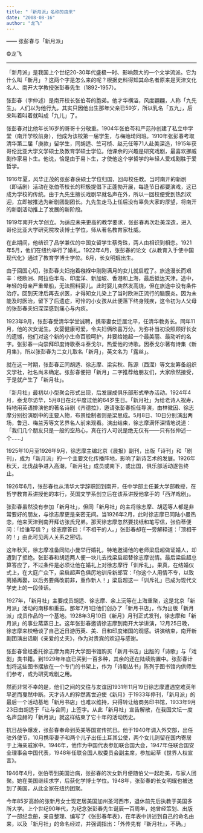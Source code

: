 ```yaml
---
title: "「新月派」名称的由来"
date: "2008-08-16"
author: "龙飞"
---
```



—— 张彭春与「新月派」

©龙飞

-----

「新月派」是我国上个世纪20-30年代盛极一时、影响颇大的一个文学流派。它为什么叫「新月」？这两个字是怎么来的呢？根据史料得知其命名者原来是天津文化名人、南开大学教授张彭春先生（1892-1957）。

张彭春（字仲述）是南开校长张伯苓的胞弟。他才华横溢，风度翩翩，人称「九先生」。人们以为他行九，其实只因他出生那年父亲已59岁，所以乳名「五九」，后来叫着叫着就叫成「九儿」了。

张彭春对比他年长16岁的哥哥十分敬重。1904年张伯苓和严范孙创建了私立中学堂（南开学校前身），他成为该校第一届学生，与梅贻琦同班。1910年张彭春考取清华第二届「庚款」留学生，同胡适、竺可桢、赵元任等71人赴美深造，1915年获哥伦比亚大学文学硕士及教育学硕士学位。他课余的兴趣是研究戏剧，最喜欢挪威剧作家易卜生。他说，恰是由于易卜生，才使他这个学哲学的年轻人爱戏剧胜于爱哲学。

1916年夏，风华正茂的张彭春获硕士学位归国，回母校任教。当时南开的新剧（即话剧）活动在张伯苓校长的积极提倡下正蓬勃开展，每逢节日都要演戏，这已成为学校的传统。由于九先生擅长戏剧早就名声在外，所以一回校便受到热烈欢迎，立即被推选为新剧团副团长。九先生走马上任后没有辜负大家的厚望，将南开的新剧活动推上了发展的新阶段。

1919年南开大学创立。为适应未来更高的教学要求，张彭春再次赴美深造，进入哥伦比亚大学研究院攻读博士学位，师从著名教育家杜威。

在此期间，他结识了品学兼优的中国女留学生蔡秀珠，两人由相识到相恋。1921年5月，他们在纽约举行了婚礼。1922年4月，张彭春的论文《从教育入手使中国现代化》通过了教育学博士学位。6月，长女明珉出生。

由于回国心切，张彭春夫妇抱着襁褓中刚刚满月的女儿就启程了。旅途漫长而艰辛：经欧洲、阿拉伯半岛、印度洋、新加坡、香港和上海，最后抵达天津。途中，年轻的母亲严重晕船，无法照料婴儿。此时婴儿突然发高烧，但在旅途中没有条件治疗。回到天津后再去求医，才得知女儿染上了当时欧洲正流行的脑膜炎。因为未能及时医治，留下了后遗症，可怜的小女孩从此便落下终身残疾，这令初为人父母的张彭春夫妇深深感到痛心与内疚。

1923年9月，张彭春受清华学堂诚聘，携带妻女迁居北平，任清华教务长。同年11月，他的次女诞生。女婴健康可爱，令夫妇俩欣喜万分。为弥补当初没照顾好长女的遗憾，他们对这个新的小生命百般呵护，并要给她起一个最美丽、最动听的名字。张彭春一向崇拜印度诗歌泰斗泰戈尔，热爱他的诗歌。因泰戈尔著有诗集《新月集》，所以张彭春为二女儿取名「新月」，英文名为「露丝」。

就在这一时期，张彭春正同胡适、徐志摩、梁实秋、陈源（西滢）等文友筹备组织文学社，社名尚未确定。张彭春便把「新月」二字推荐给朋友们，大家欣然接受，于是就产生了「新月社」。

「新月社」最初以小型聚会形式出现，后发展成俱乐部形式举办活动。1924年4月，泰戈尔访华，5月8日在北平度过他的64岁生日。「新月社」为给老诗人祝寿，特地用英语排演他的著名诗剧《齐德拉》，邀请张彭春担任导演，由林徽因、徐志摩分别扮演剧中的主要人物，布景绘制者则是梁思成。5月8日、10日分别演出两场，鲁迅、梅兰芳等文艺界名人前来观看。演出结束，徐志摩满怀深情地说道：「我们几个朋友只是一般的空热心，真在行人可说是绝无仅有——只有张仲述一个……」

1925年10月至1926年9月，徐志摩主编北京《晨报》副刊，出版「诗刊」和「剧刊」，成为「新月派」的一个主要文化传播阵地，影响了新诗艺术的发展。1926年秋天，北伐战争进入高潮，「新月社」成员或南下，或出国，俱乐部活动遂告终止。

1926年6月，张彭春也从清华大学辞职回到南开，任中学部主任兼大学部教授，在哲学教育系讲授他的本行，英国文学系创立后在该系讲授他拿手的「西洋戏剧」。

张彭春虽然没有参加「新月社」，但同「新月社」的主将徐志摩、胡适等人都是非常要好的朋友，与徐志摩更是亲密无间。当1926年2月，此时徐志摩已同陆小曼热恋，他来天津到南开拜访张氏兄弟。那天徐志摩忽然要找纸和笔写信，张伯苓便问：「给谁写信？」徐志摩答曰：「不相干的人。」张彭春却在一旁解释道：「顶相干的！」由此可见两人关系之密切。

这年秋天，徐志摩准备同陆小曼举行婚礼，特地邀请他的老师梁启超做证婚人，却遭到了拒绝。张彭春和胡适两人便一块儿去找梁启超替徐志摩说情。最后梁启超总算答应了，不过条件是必须让他在婚礼上对徐志摩行「训斥礼」。果真，在结婚仪式上，在大庭广众下，梁启超声色俱厉地训斥新郎官：「你这个人用情不专，以致离婚再娶，以后务要痛改前非，重作新人！」梁启超这一「训斥礼」已成为现代文学史上的一段佳话。

1927年，「新月社」主要成员胡适、徐志摩、余上沅等在上海重聚，这是北京「新月派」活动的南移和重振。那年7月1日他们创办了「新月书店」，作为出版「新月派」成员作品的一个基地。1928年3月10日《新月》月刊正式发刊，徐志摩和「新月派」的事业蒸蒸日上。这年张彭春邀请徐志摩到南开大学讲演，12月25日晚，徐志摩来校畅谈了自己近日游历英、美、日和印度诸国的观感。讲演结束，南开新剧团演出话剧《亲爱的丈夫》，作为对贵宾的欢迎与感谢。

张彭春曾经委托徐志摩为南开大学图书馆购买「新月书店」出版的「诗歌」与「戏剧」类书籍。到1929年年底已买到一百多种，其余的还在陆续购置中。张彭春计划将这些图书摆放在一个专门的书架上，作为「诗剧丛书」陈列于图书馆内供师生们参考，或为研究戏剧之用。

然而非常不幸的是，他们之间的交往与友谊因1931年11月19日徐志摩遭遇空难英年早逝而戛然中断。天才诗人的猝然离世迫使《新月》于1933年停刊，「新月派」的最后一个活动基地「新月书店」也难以维持，只得转让给商务印书馆，1933年9月23日由胡适于「让与合同」上签字。从此「新月社」宣告解散，在我国文坛一度名声显赫的「新月派」就这样结束了它十年的活动历史。

抗日战争爆发，张彭春奉命到英美等国宣传抗日。他于1940年调入外交部，出任驻外使节，10月携带妻子和两个儿子出任土耳其公使，两个女儿则留在国内寄居于上海亲戚家中。1946年，他作为中国代表参加联合国大会，1947年任联合国安全理事会中国代表，1948年任联合国人权委员会副主席，参加起草《世界人权宣言》。

1946年4月，张伯苓到美国治病，张彭春的次女新月便随伯父一起赴美，与家人团聚。她在美国继续求学，后获化学博士学位。1948年，张彭春的长女明珉也被送到了美国，从此全家在纽约团聚。

今年85岁高龄的张新月女士现定居美国加州圣河西市，退休前先后执教于美国多所大学。上个世纪90年代，为纪念张彭春先生诞辰一百周年，她曾经策划、出版了一部纪念册，亲自整理、编写了《张彭春年表》，在年表中讲述到自己的命名由来，以及「新月社」的命名经过，并强调指出：「外传先有『新月社』，不确。」